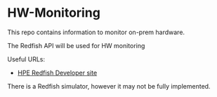 # HW-Monitoring

This repo contains information to monitor on-prem hardware.

The Redfish API will be used for HW monitoring

Useful URLs:

* [HPE Redfish Developer site](https://developer.hpe.com/platform/ilo-restful-api/home/)

There is a Redfish simulator, however it may not be fully implemented.

